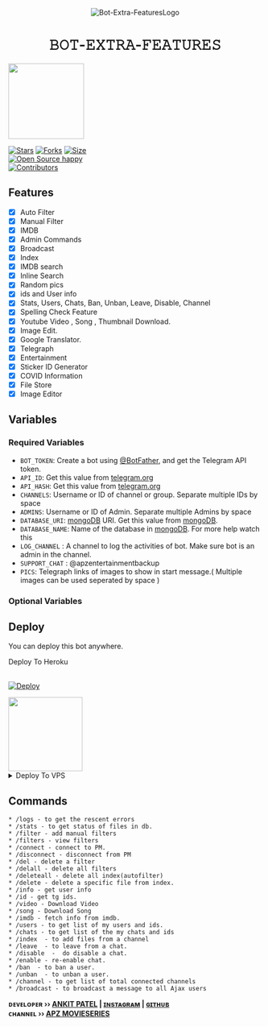 <p align="center">
  <img src="assets/Ajax.png" alt="Bot-Extra-FeaturesLogo">
</p>
<h1 align="center">
  <b>𝙱𝙾𝚃-𝙴𝚇𝚃𝚁𝙰-𝙵𝙴𝙰𝚃𝚄𝚁𝙴𝚂</b>
</h1>

<a href="https://youtube.com/channel/UCf_dVNrilcT0V2R--HbYpMA">
  <img src="https://img.shields.io/badge/𝚂𝚄𝙱𝚂𝙲𝚁𝙸𝙱𝙴-black?logo=youtube" width="150">


[![Stars](https://img.shields.io/github/stars/ankitpatel005/auto-filter-bot-repo?style=flat-square&color=green)](https://github.com/ankitpatel005/auto-filter-bot-repo/stargazers)
[![Forks](https://img.shields.io/github/forks/ankitpatel005/auto-filter-bot-repo?style=flat-square&color=blue)](https://github.com/ankitpatel005/auto-filter-bot-repo/fork)
[![Size](https://img.shields.io/github/repo-size/ankitpatel005/auto-filter-bot-repo?style=flat-square&color=red)](https://github.com/ankitpatel005/auto-filter-bot-repo)   
[![Open Source happy ](https://badges.frapsoft.com/os/v2/open-source.svg?v=103)](https://github.com/Ankitpatel005/auto-filter-bot-repo)   
[![Contributors](https://img.shields.io/github/contributors/ankitpatel005/auto-filter-bot-repo?style=flat-square&color=green)](https://github.com/ankitpatel005/auto-filter-bot-repo/graphs/contributors)
## Features

- [x] Auto Filter
- [x] Manual Filter
- [x] IMDB
- [x] Admin Commands
- [x] Broadcast
- [x] Index
- [x] IMDB search
- [x] Inline Search
- [x] Random pics
- [x] ids and User info 
- [x] Stats, Users, Chats, Ban, Unban, Leave, Disable, Channel
- [x] Spelling Check Feature
- [x] Youtube Video , Song , Thumbnail Download.
- [x] Image Edit.
- [x] Google Translator.
- [x] Telegraph
- [x] Entertainment
- [x] Sticker ID Generator
- [x] COVID Information
- [x] File Store
- [X] Image Editor

## Variables

### Required Variables
* `BOT_TOKEN`: Create a bot using [@BotFather](https://telegram.dog/BotFather), and get the Telegram API token.
* `API_ID`: Get this value from [telegram.org](https://my.telegram.org/apps)
* `API_HASH`: Get this value from [telegram.org](https://my.telegram.org/apps)
* `CHANNELS`: Username or ID of channel or group. Separate multiple IDs by space
* `ADMINS`: Username or ID of Admin. Separate multiple Admins by space
* `DATABASE_URI`: [mongoDB](https://www.mongodb.com) URI. Get this value from [mongoDB](https://www.mongodb.com).
* `DATABASE_NAME`: Name of the database in [mongoDB](https://www.mongodb.com). For more help watch this 
* `LOG_CHANNEL` : A channel to log the activities of bot. Make sure bot is an admin in the channel.
* `SUPPORT_CHAT` : @apzentertainmentbackup
* `PICS`: Telegraph links of images to show in start message.( Multiple images can be used seperated by space )
### Optional Variables

## Deploy
You can deploy this bot anywhere.


<summary>Deploy To Heroku</summary>
<br>
<p>
<a href="https://heroku.com/deploy?template=https://github.com/Aadhi000/Ajax-Extra-Features">
  <img src="https://www.herokucdn.com/deploy/button.svg" alt="Deploy">
</a>
</p>

<a href="https://youtu.be/kB9TkCs8cX0">
  <img src="https://img.shields.io/badge/How%20to-Deploy-red?logo=youtube" width="147">
</a><br>

<details><summary>Deploy To VPS</summary>
<p>
<pre>
git clone https://github.com/Aadhi000/Ajax-Extra-Features
# Install Packages
pip3 install -r requirements.txt
Edit info.py with variables as given below then run bot
python3 bot.py
</pre>
</p>
</details>


## Commands
```
* /logs - to get the rescent errors
* /stats - to get status of files in db.
* /filter - add manual filters
* /filters - view filters
* /connect - connect to PM.
* /disconnect - disconnect from PM
* /del - delete a filter
* /delall - delete all filters
* /deleteall - delete all index(autofilter)
* /delete - delete a specific file from index.
* /info - get user info
* /id - get tg ids.
* /video - Download Video
* /song - Download Song
* /imdb - fetch info from imdb.
* /users - to get list of my users and ids.
* /chats - to get list of the my chats and ids 
* /index  - to add files from a channel
* /leave  - to leave from a chat.
* /disable  -  do disable a chat.
* /enable - re-enable chat.
* /ban  - to ban a user.
* /unban  - to unban a user.
* /channel - to get list of total connected channels
* /broadcast - to broadcast a message to all Ajax users
```

<b>ᴅᴇᴠᴇʟᴏᴘᴇʀ ›› [ANKIT PATEL](https://telegram.dog/ankitpatel40) | [ɪɴsᴛᴀɢʀᴀᴍ](https://www.instagram.com/an_kit_patel_05/) | [ɢɪᴛʜᴜʙ](GitHub.com/Ankitpatel005)</b>                                                                                                                                                                                    
<b>ᴄʜᴀɴɴᴇʟ ›› [APZ MOVIESERIES](https://t.me/+dIqadY-y3vYzNzJl)</b>
